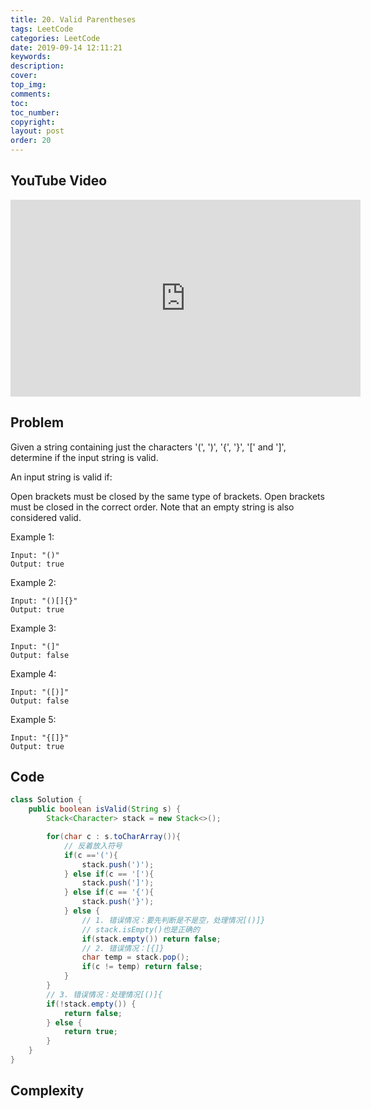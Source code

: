 ```yaml
---
title: 20. Valid Parentheses
tags: LeetCode
categories: LeetCode
date: 2019-09-14 12:11:21
keywords:
description:
cover:
top_img:
comments:
toc:
toc_number:
copyright:
layout: post
order: 20
---
```


## YouTube Video

<iframe width="560" height="315" src="https://www.youtube.com/embed/2NFQd-jyX48" frameborder="0" allow="accelerometer; autoplay; encrypted-media; gyroscope; picture-in-picture" allowfullscreen></iframe>

## Problem

Given a string containing just the characters '(', ')', '{', '}', '[' and ']', determine if the input string is valid.

An input string is valid if:

Open brackets must be closed by the same type of brackets.
Open brackets must be closed in the correct order.
Note that an empty string is also considered valid.

Example 1:

```
Input: "()"
Output: true
```

Example 2:

```
Input: "()[]{}"
Output: true
```

Example 3:

```
Input: "(]"
Output: false
```

Example 4:

```
Input: "([)]"
Output: false
```

Example 5:

```
Input: "{[]}"
Output: true
```

## Code

```java
class Solution {
    public boolean isValid(String s) {
        Stack<Character> stack = new Stack<>();

        for(char c : s.toCharArray()){
            // 反着放入符号
            if(c =='('){
                stack.push(')');
            } else if(c == '['){
                stack.push(']');
            } else if(c == '{'){
                stack.push('}');
            } else {
                // 1. 错误情况：要先判断是不是空，处理情况[()]}
                // stack.isEmpty()也是正确的
                if(stack.empty()) return false;
                // 2. 错误情况：[{]}
                char temp = stack.pop();
                if(c != temp) return false;
            }
        }
        // 3. 错误情况：处理情况[()]{
        if(!stack.empty()) {
            return false;
        } else {
            return true;
        }
    }
}
```

## Complexity
